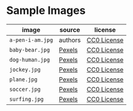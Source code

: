 # Sample Images


| image | source | license | 
|---|---|---|
| `a-pen-i-am.jpg` | authors  | [CC0 License](https://creativecommons.org/publicdomain/zero/1.0/)  |
| `baby-bear.jpg`  | [Pexels](https://www.pexels.com/photo/wood-bridge-cute-sitting-39369/)  |  [CC0 License](https://creativecommons.org/publicdomain/zero/1.0/) | 
| `dog-human.jpg`  | [Pexels](https://www.pexels.com/photo/animal-big-blur-breed-532310/)  | [CC0 License](https://creativecommons.org/publicdomain/zero/1.0/)  | 
| `jockey.jpg`     | [Pexels](https://www.pexels.com/photo/action-athlete-competition-course-158976/)  |  [CC0 License](https://creativecommons.org/publicdomain/zero/1.0/) | 
| `plane.jpg`  | [Pexels](https://www.pexels.com/photo/flight-sky-clouds-aircraft-8394/)  |  [CC0 License](https://creativecommons.org/publicdomain/zero/1.0/) | 
| `soccer.jpg`  | [Pexels](https://www.pexels.com/photo/action-athletes-ball-blur-274422/)  |  [CC0 License](https://creativecommons.org/publicdomain/zero/1.0/) | 
| `surfing.jpg`  | [Pexels](https://www.pexels.com/photo/action-beach-fun-leisure-416676/)  |  [CC0 License](https://creativecommons.org/publicdomain/zero/1.0/) | 
  
